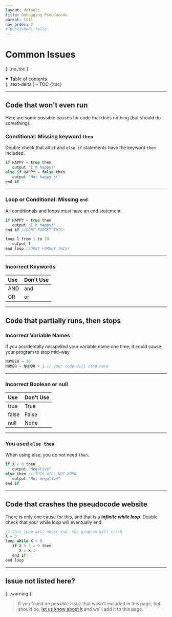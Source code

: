 ```yaml
---
layout: default
title: Debugging Pseudocode
parent: CS11
nav_order: 2
# published: false
---
```


# Common Issues
{: .no_toc }

<details open markdown="block">
  <summary>
    Table of contents
  </summary>
  {: .text-delta }
- TOC
{:toc}
</details>


---

## Code that won't even run
Here are some possible causes for code that does nothing (but should do something):



### Conditional: Missing keyword `then`
Double check that all `if` and `else if` statements have the keyword `then` included.

```java
if HAPPY = true then
   output "I'm happy!"
else if HAPPY = false then
   output "Not happy :("
end if
```
---

### Loop or Conditional: Missing `end`
All conditionals and loops must have an end statement.

```java
if HAPPY = true then
   output "I'm happy!"
end if //DONT FORGET THIS!
```

```java
loop I from 1 to 10
   output I
end loop //DONT FORGET THIS!
```

---

### Incorrect Keywords

| Use | Don't Use |
|:-----|:------------------|
| AND | and |
| OR | or   | 

---

## Code that partially runs, then stops

### Incorrect Variable Names
If you accidentally misspelled your variable name one time, it could cause your program to stop mid-way

```java
NUMBER = 10
NUMBR = NUMBR + 1 // your code will stop here
```

---

### Incorrect Boolean or null

| Use | Don't Use |
|:-----|:------------------|
| true | True |
| false | False   | 
| null | None   | 

---

### You used `else then`
When using else, you do not need `then`.

```java
if X < 0 then
   output "Negative"
else then // THIS WILL NOT WORK
   output "Not negative"
end if
```
---

## Code that crashes the pseudocode website

There is only one cause for this, and that is a ***infinite while loop***. Double check that your while loop will eventually end.

```java
// this loop will never end. the program will crash
X = 3
loop while X > 0
   if X % 2 = 0 then
      X = X-1
   end if
end loop
```
---

## Issue not listed here?

{: .warning }
>If you found an possible issue that wasn't included in this page, but should be, [let us know about it](https://docs.google.com/forms/d/e/1FAIpQLScxDxwDYWmBCwgXCK8FyW7jESl0C0HfxOyK5wJxXKPcWhgD0A/viewform?usp=sf_link) and we'll add it to this page.
